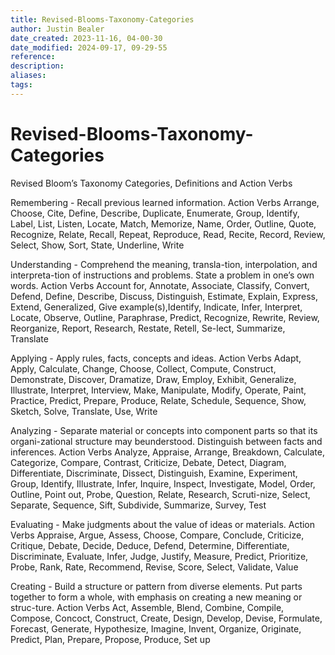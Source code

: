 ```yaml
---
title: Revised-Blooms-Taxonomy-Categories
author: Justin Bealer
date_created: 2023-11-16, 04-00-30
date_modified: 2024-09-17, 09-29-55
reference: 
description: 
aliases: 
tags: 
---
```

# Revised-Blooms-Taxonomy-Categories
Revised Bloom’s Taxonomy Categories, Definitions and Action Verbs

Remembering - Recall previous learned information.
                                Action Verbs
    Arrange, Choose, Cite, Define, Describe, Duplicate, Enumerate, Group, Identify, Label, List, Listen, Locate, Match, Memorize, Name, Order, Outline, Quote, Recognize, Relate, Recall, Repeat, Reproduce, Read, Recite, Record, Review, Select, Show, Sort, State, Underline, Write

Understanding - Comprehend the meaning, transla-tion, interpolation, and interpreta-tion of instructions and problems. State a problem in one’s own words.
                                Action Verbs
    Account for, Annotate, Associate, Classify, Convert, Defend, Define, Describe, Discuss, Distinguish, Estimate, Explain, Express, Extend, Generalized, Give example(s),Identify, Indicate, Infer, Interpret, Locate, Observe, Outline, Paraphrase, Predict, Recognize, Rewrite, Review, Reorganize, Report, Research, Restate, Retell, Se-lect, Summarize, Translate
    
Applying - Apply rules, facts, concepts and ideas.
                                Action Verbs
    Adapt, Apply, Calculate, Change, Choose, Collect, Compute, Construct, Demonstrate, Discover, Dramatize, Draw, Employ, Exhibit, Generalize, Illustrate, Interpret, Interview, Make, Manipulate, Modify, Operate, Paint, Practice, Predict, Prepare, Produce, Relate, Schedule, Sequence, Show, Sketch, Solve, Translate, Use, Write
    
Analyzing - Separate material or concepts into component parts so that its organi-zational structure may beunderstood. Distinguish between facts and inferences.
                                Action Verbs
    Analyze, Appraise, Arrange, Breakdown, Calculate, Categorize, Compare, Contrast, Criticize, Debate, Detect, Diagram, Differentiate, Discriminate, Dissect, Distinguish, Examine, Experiment, Group, Identify, Illustrate, Infer, Inquire, Inspect, Investigate, Model, Order, Outline, Point out, Probe, Question, Relate, Research, Scruti-nize, Select, Separate, Sequence, Sift, Subdivide, Summarize, Survey, Test

Evaluating - Make judgments about the value of ideas or materials.
                                Action Verbs
    Appraise, Argue, Assess, Choose, Compare, Conclude, Criticize, Critique, Debate, Decide, Deduce, Defend, Determine, Differentiate, Discriminate, Evaluate, Infer, Judge, Justify, Measure, Predict, Prioritize, Probe, Rank, Rate, Recommend, Revise, Score, Select, Validate, Value
                                    
Creating - Build a structure or pattern from diverse elements. Put parts together to form a whole, with emphasis on creating a new meaning or struc-ture.
                                Action Verbs
    Act, Assemble, Blend, Combine, Compile, Compose, Concoct, Construct, Create, Design, Develop, Devise, Formulate, Forecast, Generate, Hypothesize, Imagine, Invent, Organize, Originate, Predict, Plan, Prepare, Propose, Produce, Set up
